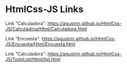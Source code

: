 # HtmlCss-JS Links

Link "Calculadora": https://agustrin.github.io/HtmlCss-JS/Calculadora/Html/Calculadora.html

Link "Encuesta": https://agustrin.github.io/HtmlCss-JS/Encuesta/Html/Encuesta.html

Link "Calculadora": https://agustrin.github.io/HtmlCss-JS/TodoList/Html/list.html
